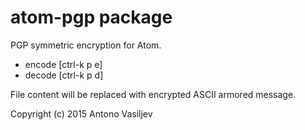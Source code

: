 # atom-pgp package

PGP symmetric encryption for Atom.

- encode [ctrl-k p e]
- decode [ctrl-k p d]

File content will be replaced with encrypted ASCII armored message.

Copyright (c) 2015 Antono Vasiljev
